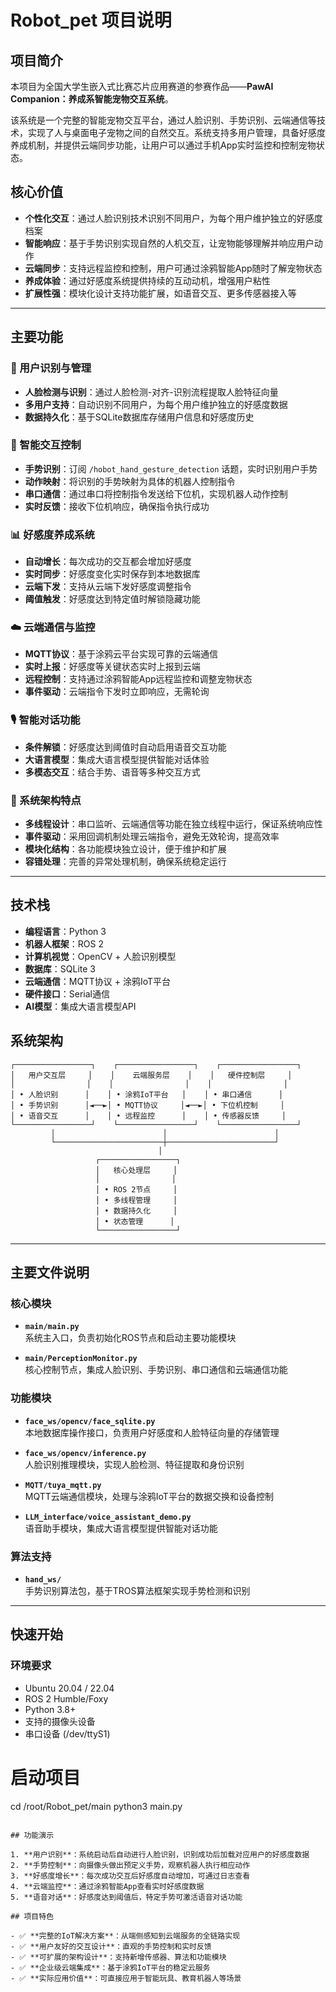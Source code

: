 # Robot_pet 项目说明

## 项目简介

本项目为全国大学生嵌入式比赛芯片应用赛道的参赛作品——**PawAI Companion：养成系智能宠物交互系统**。

该系统是一个完整的智能宠物交互平台，通过人脸识别、手势识别、云端通信等技术，实现了人与桌面电子宠物之间的自然交互。系统支持多用户管理，具备好感度养成机制，并提供云端同步功能，让用户可以通过手机App实时监控和控制宠物状态。

## 核心价值

- **个性化交互**：通过人脸识别技术识别不同用户，为每个用户维护独立的好感度档案
- **智能响应**：基于手势识别实现自然的人机交互，让宠物能够理解并响应用户动作
- **云端同步**：支持远程监控和控制，用户可通过涂鸦智能App随时了解宠物状态
- **养成体验**：通过好感度系统提供持续的互动动机，增强用户粘性
- **扩展性强**：模块化设计支持功能扩展，如语音交互、更多传感器接入等

---

## 主要功能

### 🎯 用户识别与管理
- **人脸检测与识别**：通过人脸检测-对齐-识别流程提取人脸特征向量
- **多用户支持**：自动识别不同用户，为每个用户维护独立的好感度数据
- **数据持久化**：基于SQLite数据库存储用户信息和好感度历史

### 🤖 智能交互控制
- **手势识别**：订阅 `/hobot_hand_gesture_detection` 话题，实时识别用户手势
- **动作映射**：将识别的手势映射为具体的机器人控制指令
- **串口通信**：通过串口将控制指令发送给下位机，实现机器人动作控制
- **实时反馈**：接收下位机响应，确保指令执行成功

### 📊 好感度养成系统
- **自动增长**：每次成功的交互都会增加好感度
- **实时同步**：好感度变化实时保存到本地数据库
- **云端下发**：支持从云端下发好感度调整指令
- **阈值触发**：好感度达到特定值时解锁隐藏功能

### ☁️ 云端通信与监控
- **MQTT协议**：基于涂鸦云平台实现可靠的云端通信
- **实时上报**：好感度等关键状态实时上报到云端
- **远程控制**：支持通过涂鸦智能App远程监控和调整宠物状态
- **事件驱动**：云端指令下发时立即响应，无需轮询

### 🎙️ 智能对话功能
- **条件解锁**：好感度达到阈值时自动启用语音交互功能
- **大语言模型**：集成大语言模型提供智能对话体验
- **多模态交互**：结合手势、语音等多种交互方式

### 🔧 系统架构特点
- **多线程设计**：串口监听、云端通信等功能在独立线程中运行，保证系统响应性
- **事件驱动**：采用回调机制处理云端指令，避免无效轮询，提高效率
- **模块化结构**：各功能模块独立设计，便于维护和扩展
- **容错处理**：完善的异常处理机制，确保系统稳定运行

---

## 技术栈

- **编程语言**：Python 3
- **机器人框架**：ROS 2 
- **计算机视觉**：OpenCV + 人脸识别模型
- **数据库**：SQLite 3
- **云端通信**：MQTT协议 + 涂鸦IoT平台
- **硬件接口**：Serial通信
- **AI模型**：集成大语言模型API

## 系统架构

```
┌─────────────────┐    ┌─────────────────┐    ┌─────────────────┐
│   用户交互层     │    │    云端服务层    │    │   硬件控制层     │
│                │    │                │    │                │
│ • 人脸识别      │    │ • 涂鸦IoT平台   │    │ • 串口通信      │
│ • 手势识别      │◄──►│ • MQTT协议     │◄──►│ • 下位机控制     │
│ • 语音交互      │    │ • 远程监控      │    │ • 传感器反馈     │
└─────────────────┘    └─────────────────┘    └─────────────────┘
         │                        │                        │
         └────────────────────────┼────────────────────────┘
                                 │
                   ┌─────────────────┐
                   │   核心处理层     │
                   │                │
                   │ • ROS 2节点     │
                   │ • 多线程管理     │
                   │ • 数据持久化     │
                   │ • 状态管理      │
                   └─────────────────┘
```

---

## 主要文件说明

### 核心模块
- **`main/main.py`**  
  系统主入口，负责初始化ROS节点和启动主要功能模块

- **`main/PerceptionMonitor.py`**  
  核心控制节点，集成人脸识别、手势识别、串口通信和云端通信功能

### 功能模块
- **`face_ws/opencv/face_sqlite.py`**  
  本地数据库操作接口，负责用户好感度和人脸特征向量的存储管理

- **`face_ws/opencv/inference.py`**  
  人脸识别推理模块，实现人脸检测、特征提取和身份识别

- **`MQTT/tuya_mqtt.py`**  
  MQTT云端通信模块，处理与涂鸦IoT平台的数据交换和设备控制

- **`LLM_interface/voice_assistant_demo.py`**  
  语音助手模块，集成大语言模型提供智能对话功能

### 算法支持
- **`hand_ws/`**  
  手势识别算法包，基于TROS算法框架实现手势检测和识别

---

## 快速开始

### 环境要求
- Ubuntu 20.04 / 22.04
- ROS 2 Humble/Foxy
- Python 3.8+
- 支持的摄像头设备
- 串口设备 (/dev/ttyS1)

# 启动项目
cd /root/Robot_pet/main
python3 main.py
```

## 功能演示

1. **用户识别**：系统启动后自动进行人脸识别，识别成功后加载对应用户的好感度数据
2. **手势控制**：向摄像头做出预定义手势，观察机器人执行相应动作
3. **好感度增长**：每次成功交互后好感度自动增加，可通过日志查看
4. **云端监控**：通过涂鸦智能App查看实时好感度数据
5. **语音对话**：好感度达到阈值后，特定手势可激活语音对话功能

## 项目特色

- ✅ **完整的IoT解决方案**：从端侧感知到云端服务的全链路实现
- ✅ **用户友好的交互设计**：直观的手势控制和实时反馈
- ✅ **可扩展的架构设计**：支持新增传感器、算法和功能模块
- ✅ **企业级云端集成**：基于涂鸦IoT平台的稳定云服务
- ✅ **实际应用价值**：可直接应用于智能玩具、教育机器人等场景

